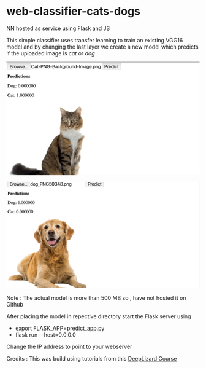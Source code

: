 # web-classifier-cats-dogs

NN hosted as service using Flask and JS

This simple classifier uses transfer learning to train an existing VGG16 model and by changing the last layer we create a new model which predicts if the uploaded image is _cat_ or _dog_

![cat](/cat.png)

![dog](/dog.png)

Note : The actual model is more than 500 MB so , have not hosted it on Github

After placing the model in repective directory start the Flask server using

- export FLASK_APP=predict_app.py
- flask run --host=0.0.0.0

Change the IP address to point to your webserver

Credits : This was build using tutorials from this [DeepLizard Course](https://deeplizard.com/learn/playlist/PLZbbT5o_s2xrwRnXk_yCPtnqqo4_u2YGL)
